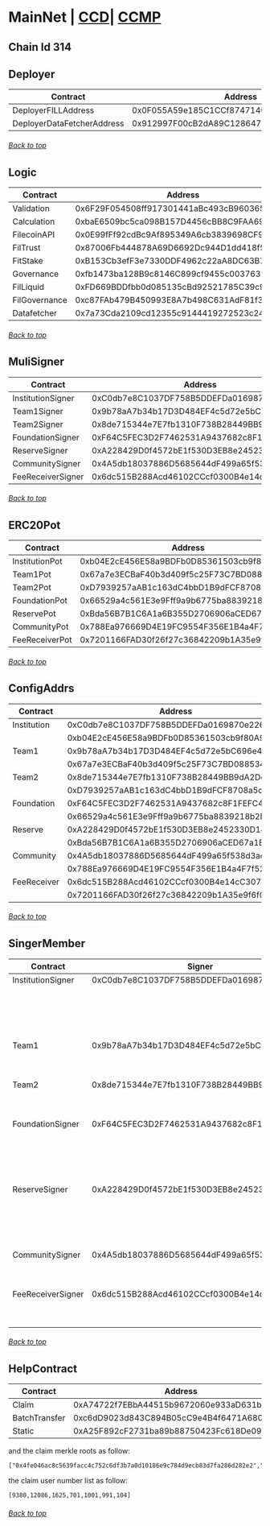 <a id="menu"></a>

# MainNet | [CCD](CCD.md)| [CCMP](CCMP.md)

## Chain Id 314

## Deployer <a id="Deployer"></a>
| Contract                   | Address                                    |
|----------------------------|--------------------------------------------|
| DeployerFILLAddress        | 0x0F055A59e185C1CCf8747140D49F69E7964452CE |
| DeployerDataFetcherAddress | 0x912997F00cB2dA89C128647B9B5FFF08D1cC8c01 |
###### [Back to top](#menu)

## Logic <a id="Logic"></a>
| Contract                   | Address                                    |
|----------------------------|--------------------------------------------|
| Validation                 | 0x6F29F054508ff917301441aBc493cB9603653A6A | 
| Calculation                | 0xbaE6509bc5ca098B157D4456cBB8C9FAA69554f5 |
| FilecoinAPI                | 0x0E99fFf92cdBc9Af895349A6cb3839698CF98551 |
| FilTrust                   | 0x87006Fb444878A69D6692Dc944D1dd418f52F053 |
| FitStake                   | 0xB153Cb3efF3e7330DDF4962c22aA8DC63B7fa952 |
| Governance                 | 0xfb1473ba128B9c8146C899cf9455c0037631D389 |
| FilLiquid                  | 0xFD669BDDfbb0d085135cBd92521785C39c95bA4b |
| FilGovernance              | 0xc87FAb479B450993E8A7b498C631AdF81f3ca5B4 |
| Datafetcher                | 0x7a73Cda2109cd12355c9144419272523c247adB4 |
###### [Back to top](#menu)

## MuliSigner <a id="MuliSigner"></a>
| Contract                   | Address                                    |
|----------------------------|--------------------------------------------|
| InstitutionSigner          | 0xC0db7e8C1037DF758B5DDEFDa0169870e226cf9D |
| Team1Signer                | 0x9b78aA7b34b17D3D484EF4c5d72e5bC696e4be68 |
| Team2Signer                | 0x8de715344e7E7fb1310F738B28449BB9dA2De5Bd |
| FoundationSigner           | 0xF64C5FEC3D2F7462531A9437682c8F1FEFC44723 |
| ReserveSigner              | 0xA228429D0f4572bE1f530D3EB8e2452330D14E7E |
| CommunitySigner            | 0x4A5db18037886D5685644dF499a65f538d3adf1E |
| FeeReceiverSigner          | 0x6dc515B288Acd46102CCcf0300B4e14cC30751Ac |
###### [Back to top](#menu)

## ERC20Pot <a id="ERC20Pot"></a>
| Contract                   | Address                                    |
|----------------------------|--------------------------------------------|
| InstitutionPot             | 0xb04E2cE456E58a9BDFb0D85361503cb9f80A937A |
| Team1Pot                   | 0x67a7e3ECBaF40b3d409f5c25F73C7BD088534875 |
| Team2Pot                   | 0xD7939257aAB1c163dC4bbD1B9dFCF8708a5c4340 |
| FoundationPot              | 0x66529a4c561E3e9Fff9a9b6775ba8839218b2D4b |
| ReservePot                 | 0xBda56B7B1C6A1a6B355D2706906aCED67a1E9ef8 |
| CommunityPot               | 0x788Ea976669D4E19FC9554F356E1B4a4F7f52e82 |
| FeeReceiverPot             | 0x7201166FAD30f26f27c36842209b1A35e9f6f0d3 |
###### [Back to top](#menu)

## ConfigAddrs <a id="ConfigAddrs"></a>
| Contract                   | Address                                    |
|----------------------------|--------------------------------------------|
| Institution                | 0xC0db7e8C1037DF758B5DDEFDa0169870e226cf9D |
|                            | 0xb04E2cE456E58a9BDFb0D85361503cb9f80A937A |
| Team1                      | 0x9b78aA7b34b17D3D484EF4c5d72e5bC696e4be68 |
|                            | 0x67a7e3ECBaF40b3d409f5c25F73C7BD088534875 |
| Team2                      | 0x8de715344e7E7fb1310F738B28449BB9dA2De5Bd |
|                            | 0xD7939257aAB1c163dC4bbD1B9dFCF8708a5c4340 |
| Foundation                 | 0xF64C5FEC3D2F7462531A9437682c8F1FEFC44723 |
|                            | 0x66529a4c561E3e9Fff9a9b6775ba8839218b2D4b |
| Reserve                    | 0xA228429D0f4572bE1f530D3EB8e2452330D14E7E |
|                            | 0xBda56B7B1C6A1a6B355D2706906aCED67a1E9ef8 |
| Community                  | 0x4A5db18037886D5685644dF499a65f538d3adf1E |
|                            | 0x788Ea976669D4E19FC9554F356E1B4a4F7f52e82 |
| FeeReceiver                | 0x6dc515B288Acd46102CCcf0300B4e14cC30751Ac |
|                            | 0x7201166FAD30f26f27c36842209b1A35e9f6f0d3 |
###### [Back to top](#menu)

## SingerMember <a id="SingerMember"></a>
| Contract                   | Signer                                     |                Members                     |    Threshold   |
|----------------------------|--------------------------------------------|--------------------------------------------|----------------|
| InstitutionSigner          | 0xC0db7e8C1037DF758B5DDEFDa0169870e226cf9D | 0xF83d76800CDaDc84CbB72404aB9bcF8b893e563E |        3       |     
|                            |                                            | 0xE0954F634E71a84d0d3756681D271E92C8898268 |                |    
|                            |                                            | 0x606FD6f0035C1C5E10caa0986Fc2651Dca5fC588 |                |
|                            |                                            | 0xab9f33538a0162A0A95e12DA089dA24fF4A8BA08 |                |
|                            |                                            | 0x39caC40D7314099df3403c5360a95FDC28B0EC5C |                |
| Team1                      | 0x9b78aA7b34b17D3D484EF4c5d72e5bC696e4be68 | 0xcBa46045e6F9626640FaD66095de7aFe6B72e5ed |        2       |     
|                            |                                            | 0x39caC40D7314099df3403c5360a95FDC28B0EC5C |                |    
|                            |                                            | 0x606FD6f0035C1C5E10caa0986Fc2651Dca5fC588 |                |
| Team2                      | 0x8de715344e7E7fb1310F738B28449BB9dA2De5Bd | 0x21D088998cE767b8B1DEE773ffAC717a784CD10f |        2       |     
|                            |                                            | 0xd0d27f9638FaF38991373f00C3Fda7A252Af34ef |                |    
|                            |                                            | 0xC124B670491c1c86104bC2AF7efA8858987DE90D |                |
| FoundationSigner           | 0xF64C5FEC3D2F7462531A9437682c8F1FEFC44723 | 0xF83d76800CDaDc84CbB72404aB9bcF8b893e563E |        3       |     
|                            |                                            | 0xE0954F634E71a84d0d3756681D271E92C8898268 |                |    
|                            |                                            | 0x606FD6f0035C1C5E10caa0986Fc2651Dca5fC588 |                |
|                            |                                            | 0xab9f33538a0162A0A95e12DA089dA24fF4A8BA08 |                |
|                            |                                            | 0x39caC40D7314099df3403c5360a95FDC28B0EC5C |                |
| ReserveSigner              | 0xA228429D0f4572bE1f530D3EB8e2452330D14E7E | 0xF83d76800CDaDc84CbB72404aB9bcF8b893e563E |        3       |     
|                            |                                            | 0xE0954F634E71a84d0d3756681D271E92C8898268 |                |    
|                            |                                            | 0x606FD6f0035C1C5E10caa0986Fc2651Dca5fC588 |                |
|                            |                                            | 0xab9f33538a0162A0A95e12DA089dA24fF4A8BA08 |                |
|                            |                                            | 0x39caC40D7314099df3403c5360a95FDC28B0EC5C |                |
| CommunitySigner            | 0x4A5db18037886D5685644dF499a65f538d3adf1E | 0x21D088998cE767b8B1DEE773ffAC717a784CD10f |        2       |     
|                            |                                            | 0xd0d27f9638FaF38991373f00C3Fda7A252Af34ef |                |    
|                            |                                            | 0xC124B670491c1c86104bC2AF7efA8858987DE90D |                |
| FeeReceiverSigner          | 0x6dc515B288Acd46102CCcf0300B4e14cC30751Ac | 0xF83d76800CDaDc84CbB72404aB9bcF8b893e563E |        2       |     
|                            |                                            | 0x606FD6f0035C1C5E10caa0986Fc2651Dca5fC588 |                |    
|                            |                                            | 0xE0954F634E71a84d0d3756681D271E92C8898268 |                |
###### [Back to top](#menu)

## HelpContract <a id="HelpContract"></a>
| Contract                   | Address                                    |
|----------------------------|--------------------------------------------|
| Claim                      | 0xA74722f7EBbA44515b9672060e933aD631b9Ce63 |
| BatchTransfer              | 0xc6dD9023d843C894B05cC9e4B4f6471A6806B9E9 |
| Static                     | 0xA25F892cF2731ba89b88750423Fc618De0959C43 |

and the claim merkle roots as follow:
```dat
["0x4fe046ac8c5639facc4c752c6df3b7a0d10186e9c784d9ecb83d7fa286d282e2","0x111844104cfff0a8cd9bd95ccb60b6d9457fd90a9556d2d68d58ec5a843a32ce","0x09acb0247089fbb8c77d1df8afd33c97a09b8930d3b2cb1cdeaef1d6ad81b724","0x33c6741d6d99268b8777220840f94984ff508b5931ceca2e26232846890c3da8","0x94e2baa87ac072da7e9e44198900a82215bb511b53e41f19b47f39ab28b862b1","0xe553389471e8b4b24bb6d779bf0bf01a8e964c3494a88ce0b7db2a968eed2c52","0xb5005a1759a44cec90f4d4686d5c82c463a5a0c8ec1f94c486c20250bc631d1a"]
```
the claim user number list as follow:
```dat
[9380,12086,1625,701,1001,991,104]
```
###### [Back to top](#menu)